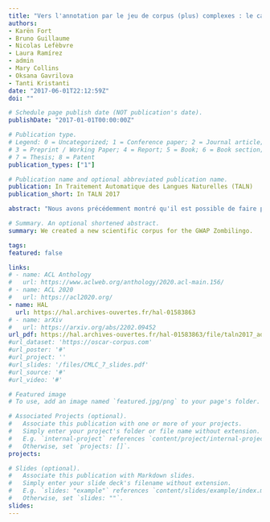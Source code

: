 ```yaml
---
title: "Vers l'annotation par le jeu de corpus (plus) complexes : le cas de la langue de spécialité"
authors:
- Karën Fort
- Bruno Guillaume
- Nicolas Lefèbvre
- Laura Ramírez
- admin
- Mary Collins
- Oksana Gavrilova
- Tanti Kristanti
date: "2017-06-01T22:12:59Z"
doi: ""

# Schedule page publish date (NOT publication's date).
publishDate: "2017-01-01T00:00:00Z"

# Publication type.
# Legend: 0 = Uncategorized; 1 = Conference paper; 2 = Journal article;
# 3 = Preprint / Working Paper; 4 = Report; 5 = Book; 6 = Book section;
# 7 = Thesis; 8 = Patent
publication_types: ["1"]

# Publication name and optional abbreviated publication name.
publication: In Traitement Automatique des Langues Naturelles (TALN)
publication_short: In TALN 2017

abstract: "Nous avons précédemment montré qu'il est possible de faire produire des annotations syntaxiques de qualité par des participants à un jeu ayant un but. Nous présentons ici les résultats d'une expérience visant à évaluer leur production sur un corpus plus complexe, en langue de spécialité, en l'occurrence un corpus de textes scientifiques sur l'ADN. Nous déterminons précisément la complexité de ce corpus, puis nous évaluons les annotations en syntaxe de dépendances produites par les joueurs par rapport à une référence mise au point par des experts du domaine. "

# Summary. An optional shortened abstract.
summary: We created a new scientific corpus for the GWAP Zombilingo.

tags:
featured: false

links:
# - name: ACL Anthology
#   url: https://www.aclweb.org/anthology/2020.acl-main.156/
# - name: ACL 2020
#   url: https://acl2020.org/
- name: HAL
  url: https://hal.archives-ouvertes.fr/hal-01583863
# - name: arXiv
#   url: https://arxiv.org/abs/2202.09452
url_pdf: https://hal.archives-ouvertes.fr/hal-01583863/file/taln2017_adn.pdf
#url_dataset: 'https://oscar-corpus.com'
#url_poster: '#'
#url_project: ''
#url_slides: '/files/CMLC_7_slides.pdf'
#url_source: '#'
#url_video: '#'

# Featured image
# To use, add an image named `featured.jpg/png` to your page's folder.

# Associated Projects (optional).
#   Associate this publication with one or more of your projects.
#   Simply enter your project's folder or file name without extension.
#   E.g. `internal-project` references `content/project/internal-project/index.md`.
#   Otherwise, set `projects: []`.
projects:

# Slides (optional).
#   Associate this publication with Markdown slides.
#   Simply enter your slide deck's filename without extension.
#   E.g. `slides: "example"` references `content/slides/example/index.md`.
#   Otherwise, set `slides: ""`.
slides:
---
```


